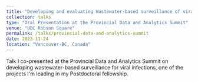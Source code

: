 ```yaml
---
title: "Developing and evaluating Wastewater-based surveillance of viral respiratory pathogens in BC"
collection: talks
type: "Oral Presentation at the Provincial Data and Analytics Summit"
venue: "UBC Robson Square"
permalink: /talks/provincial-data-and-analytics-summit
date: 2023-11-24
location: "Vancouver-BC, Canada"
---
```


Talk I co-presented at the Provincial Data and Analytics Summit on developing wastewater-based surveillance for viral infections, one of the projects I'm leading in my Postdoctoral fellowship.
